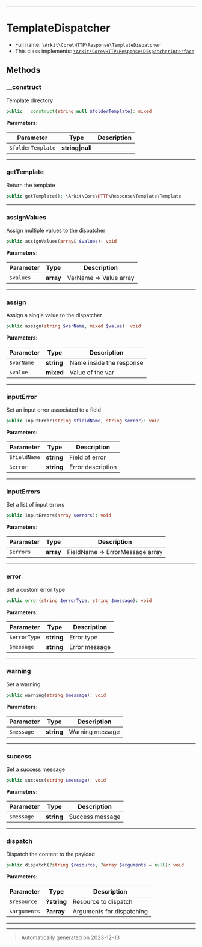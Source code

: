 ***

# TemplateDispatcher





* Full name: `\Arkit\Core\HTTP\Response\TemplateDispatcher`
* This class implements:
[`\Arkit\Core\HTTP\Response\DispatcherInterface`](./DispatcherInterface.md)




## Methods


### __construct

Template directory

```php
public __construct(string|null $folderTemplate): mixed
```








**Parameters:**

| Parameter | Type | Description |
|-----------|------|-------------|
| `$folderTemplate` | **string&#124;null** |  |





***

### getTemplate

Return the template

```php
public getTemplate(): \Arkit\Core\HTTP\Response\Template\Template
```












***

### assignValues

Assign multiple values to the dispatcher

```php
public assignValues(array& $values): void
```








**Parameters:**

| Parameter | Type | Description |
|-----------|------|-------------|
| `$values` | **array** | VarName =&gt; Value array |





***

### assign

Assign a single value to the dispatcher

```php
public assign(string $varName, mixed $value): void
```








**Parameters:**

| Parameter | Type | Description |
|-----------|------|-------------|
| `$varName` | **string** | Name inside the response |
| `$value` | **mixed** | Value of the var |





***

### inputError

Set an input error associated to a field

```php
public inputError(string $fieldName, string $error): void
```








**Parameters:**

| Parameter | Type | Description |
|-----------|------|-------------|
| `$fieldName` | **string** | Field of error |
| `$error` | **string** | Error description |





***

### inputErrors

Set a list of input errors

```php
public inputErrors(array $errors): void
```








**Parameters:**

| Parameter | Type | Description |
|-----------|------|-------------|
| `$errors` | **array** | FieldName =&gt; ErrorMessage array |





***

### error

Set a custom error type

```php
public error(string $errorType, string $message): void
```








**Parameters:**

| Parameter | Type | Description |
|-----------|------|-------------|
| `$errorType` | **string** | Error type |
| `$message` | **string** | Error message |





***

### warning

Set a warning

```php
public warning(string $message): void
```








**Parameters:**

| Parameter | Type | Description |
|-----------|------|-------------|
| `$message` | **string** | Warning message |





***

### success

Set a success message

```php
public success(string $message): void
```








**Parameters:**

| Parameter | Type | Description |
|-----------|------|-------------|
| `$message` | **string** | Success message |





***

### dispatch

Dispatch the content to the payload

```php
public dispatch(?string $resource, ?array $arguments = null): void
```








**Parameters:**

| Parameter | Type | Description |
|-----------|------|-------------|
| `$resource` | **?string** | Resource to dispatch |
| `$arguments` | **?array** | Arguments for dispatching |





***


***
> Automatically generated on 2023-12-13

